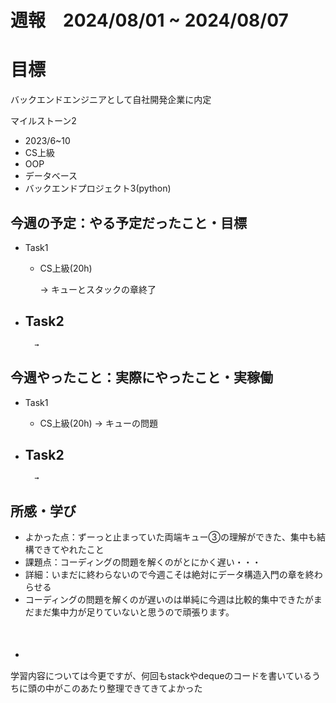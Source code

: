 # 週報　2024/08/01 ~ 2024/08/07

# 目標
バックエンドエンジニアとして自社開発企業に内定

マイルストーン2　
   - 2023/6~10
   - CS上級
   - OOP
   - データベース
   - バックエンドプロジェクト3(python)



## 今週の予定：やる予定だったこと・目標
- Task1
    - CS上級(20h)
        
        → キューとスタックの章終了

- Task2
    -  
        
        → 



## 今週やったこと：実際にやったこと・実稼働
- Task1
    - CS上級(20h)
        → キューの問題
    
- Task2
    -  

        → 

    
## 所感・学び
- よかった点：ずーっと止まっていた両端キュー③の理解ができた、集中も結構できてやれたこと
- 課題点：コーディングの問題を解くのがとにかく遅い・・・
- 詳細：いまだに終わらないので今週こそは絶対にデータ構造入門の章を終わらせる
-   コーディングの問題を解くのが遅いのは単純に今週は比較的集中できたがまだまだ集中力が足りていないと思うので頑張ります。
  
  　　　　
  　　　
- 　　



学習内容については今更ですが、何回もstackやdequeのコードを書いているうちに頭の中がこのあたり整理できてきてよかった








